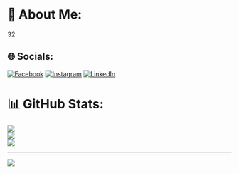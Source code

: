 # 💫 About Me:
32


## 🌐 Socials:
[![Facebook](https://img.shields.io/badge/Facebook-%231877F2.svg?logo=Facebook&logoColor=white)](https://facebook.com/murillo.nogueiradasilva.1) [![Instagram](https://img.shields.io/badge/Instagram-%23E4405F.svg?logo=Instagram&logoColor=white)](https://instagram.com/muri_ns1) [![LinkedIn](https://img.shields.io/badge/LinkedIn-%230077B5.svg?logo=linkedin&logoColor=white)](https://linkedin.com/in/murillo-n-silva) 
# 📊 GitHub Stats:
![](https://github-readme-stats.vercel.app/api?username=murillonsilva&theme=dark&hide_border=false&include_all_commits=false&count_private=false)<br/>
![](https://github-readme-streak-stats.herokuapp.com/?user=murillonsilva&theme=dark&hide_border=false)<br/>
![](https://github-readme-stats.vercel.app/api/top-langs/?username=murillonsilva&theme=dark&hide_border=false&include_all_commits=false&count_private=false&layout=compact)

---
[![](https://visitcount.itsvg.in/api?id=murillonsilva&icon=0&color=0)](https://visitcount.itsvg.in)

<!-- Proudly created with GPRM ( https://gprm.itsvg.in ) -->
